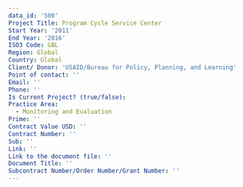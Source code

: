 ```yaml
---
data_id: '500'
Project Title: Program Cycle Service Center
Start Year: '2011'
End Year: '2016'
ISO3 Code: GBL
Region: Global
Country: Global
Client/ Donor: 'USAID/Bureau for Policy, Planning, and Learning'
Point of contact: ''
Email: ''
Phone: ''
Is Current Project? (true/false): 
Practice Area:
  - Monitoring and Evaluation
Prime: ''
Contract Value USD: ''
Contract Number: ''
Sub: ''
Link: ''
Link to the document file: ''
Document Title: ''
Subcontract Number/Order Number/Grant Number: ''
---
```


